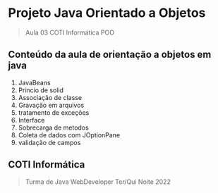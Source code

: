 # Projeto Java Orientado a Objetos
>Aula 03 COTI Informática POO
## Conteúdo  da aula de orientação a objetos em java 
1. JavaBeans
2. Princio de solid 
3. Associação de classe
4. Gravação em arquivos
5. tratamento de exceções
6. Interface
7. Sobrecarga de metodos 
8. Coleta de dados com JOptionPane
9. validação de campos
## COTI Informática
>Turma de Java WebDeveloper Ter/Qui Noite 2022